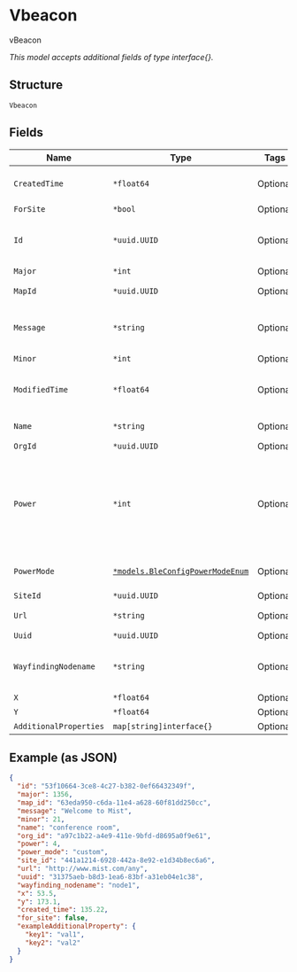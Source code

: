 
# Vbeacon

vBeacon

*This model accepts additional fields of type interface{}.*

## Structure

`Vbeacon`

## Fields

| Name | Type | Tags | Description |
|  --- | --- | --- | --- |
| `CreatedTime` | `*float64` | Optional | When the object has been created, in epoch |
| `ForSite` | `*bool` | Optional | - |
| `Id` | `*uuid.UUID` | Optional | Unique ID of the object instance in the Mist Organnization |
| `Major` | `*int` | Optional | Bluetooth tag major |
| `MapId` | `*uuid.UUID` | Optional | Map where the device belongs to |
| `Message` | `*string` | Optional | Message that can be displayed when the sdkclient gets near the vbeacon |
| `Minor` | `*int` | Optional | Bluetooth tag minor |
| `ModifiedTime` | `*float64` | Optional | When the object has been modified for the last time, in epoch |
| `Name` | `*string` | Optional | Name / label of the device |
| `OrgId` | `*uuid.UUID` | Optional | - |
| `Power` | `*int` | Optional | Required if `power_mode`==`custom`, -30 - 100, in dBm. For default power_mode, power = 4 dBm.<br>**Default**: `4`<br>**Constraints**: `>= -30`, `<= 100` |
| `PowerMode` | [`*models.BleConfigPowerModeEnum`](../../doc/models/ble-config-power-mode-enum.md) | Optional | enum: `custom`, `default`<br>**Default**: `"default"` |
| `SiteId` | `*uuid.UUID` | Optional | - |
| `Url` | `*string` | Optional | URL to show, optional |
| `Uuid` | `*uuid.UUID` | Optional | Bluetooth tag UUID |
| `WayfindingNodename` | `*string` | Optional | Name to be used in wayfinding_path or wayfinding_grid blob |
| `X` | `*float64` | Optional | X in pixel |
| `Y` | `*float64` | Optional | Y in pixel |
| `AdditionalProperties` | `map[string]interface{}` | Optional | - |

## Example (as JSON)

```json
{
  "id": "53f10664-3ce8-4c27-b382-0ef66432349f",
  "major": 1356,
  "map_id": "63eda950-c6da-11e4-a628-60f81dd250cc",
  "message": "Welcome to Mist",
  "minor": 21,
  "name": "conference room",
  "org_id": "a97c1b22-a4e9-411e-9bfd-d8695a0f9e61",
  "power": 4,
  "power_mode": "custom",
  "site_id": "441a1214-6928-442a-8e92-e1d34b8ec6a6",
  "url": "http://www.mist.com/any",
  "uuid": "31375aeb-b8d3-1ea6-83bf-a31eb04e1c38",
  "wayfinding_nodename": "node1",
  "x": 53.5,
  "y": 173.1,
  "created_time": 135.22,
  "for_site": false,
  "exampleAdditionalProperty": {
    "key1": "val1",
    "key2": "val2"
  }
}
```

